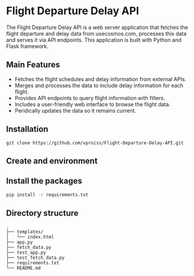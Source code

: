 # Flight Departure Delay API

The Flight Departure Delay API is a web server application that fetches the flight departure and delay data from usecosmos.com, processes this data and serves it via API endpoints. This application is built with Python and Flask framework.

## Main Features

* Fetches the flight schedules and delay information from external APIs.
* Merges and processes the data to include delay information for each flight. 
* Provides API endpoints to query flight information with filters.
* Includes a user-friendly web interface to browse the flight data.
* Peridically updates the data so it remains current.

## Installation

```git clone https://github.com/vproiss/Flight-Departure-Delay-API.git```

## Create and environment

## Install the packages

```sh
pip install -r requirements.txt
```

## Directory structure
```
.
├── templates/
│   └── index.html
├── app.py
├── fetch_data.py
├── test_app.py
├── test_fetch_data.py
├── requirements.txt
└── README.md
```
